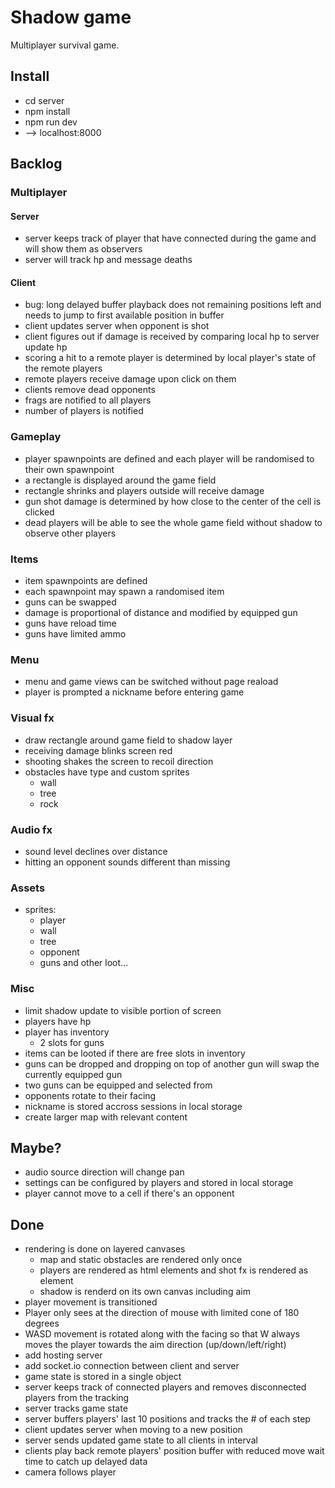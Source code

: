 # Shadow game

Multiplayer survival game.

## Install

- cd server
- npm install
- npm run dev
- --> localhost:8000

## Backlog

### Multiplayer

#### Server

- server keeps track of player that have connected during the game and will show them as observers
- server will track hp and message deaths

#### Client

- bug: long delayed buffer playback does not remaining positions left and needs to jump to first available position in buffer
- client updates server when opponent is shot
- client figures out if damage is received by comparing local hp to server update hp
- scoring a hit to a remote player is determined by local player's state of the remote players
- remote players receive damage upon click on them
- clients remove dead opponents
- frags are notified to all players
- number of players is notified

### Gameplay

- player spawnpoints are defined and each player will be randomised to their own spawnpoint
- a rectangle is displayed around the game field
- rectangle shrinks and players outside will receive damage
- gun shot damage is determined by how close to the center of the cell is clicked
- dead players will be able to see the whole game field without shadow to observe other players

### Items

- item spawnpoints are defined
- each spawnpoint may spawn a randomised item
- guns can be swapped
- damage is proportional of distance and modified by equipped gun
- guns have reload time
- guns have limited ammo

### Menu

- menu and game views can be switched without page reaload
- player is prompted a nickname before entering game

### Visual fx

- draw rectangle around game field to shadow layer
- receiving damage blinks screen red
- shooting shakes the screen to recoil direction
- obstacles have type and custom sprites
  - wall
  - tree
  - rock

### Audio fx

- sound level declines over distance
- hitting an opponent sounds different than missing

### Assets

- sprites:
  - player
  - wall
  - tree
  - opponent
  - guns and other loot...

### Misc

- limit shadow update to visible portion of screen
- players have hp
- player has inventory
  - 2 slots for guns
- items can be looted if there are free slots in inventory
- guns can be dropped and dropping on top of another gun will swap the currently equipped gun
- two guns can be equipped and selected from
- opponents rotate to their facing
- nickname is stored accross sessions in local storage
- create larger map with relevant content

## Maybe?

- audio source direction will change pan
- settings can be configured by players and stored in local storage
- player cannot move to a cell if there's an opponent

## Done

- rendering is done on layered canvases
  - map and static obstacles are rendered only once
  - players are rendered as html elements and shot fx is rendered as element
  - shadow is renderd on its own canvas including aim
- player movement is transitioned
- Player only sees at the direction of mouse with limited cone of 180 degrees
- WASD movement is rotated along with the facing so that W always moves the player towards the aim direction (up/down/left/right)
- add hosting server
- add socket.io connection between client and server
- game state is stored in a single object
- server keeps track of connected players and removes disconnected players from the tracking
- server tracks game state
- server buffers players' last 10 positions and tracks the # of each step
- client updates server when moving to a new position
- server sends updated game state to all clients in interval
- clients play back remote players' position buffer with reduced move wait time to catch up delayed data
- camera follows player
